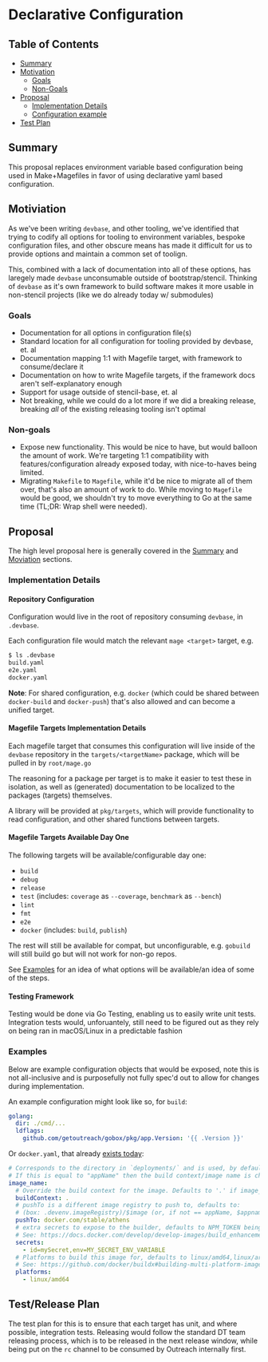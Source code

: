 # Declarative Configuration

## Table of Contents

<!-- toc -->
- [Summary](#summary)
- [Motivation](#motivation)
  - [Goals](#goals)
  - [Non-Goals](#non-goals)
- [Proposal](#proposal)
  - [Implementation Details](#implementation-details)
  - [Configuration example](#examples)
- [Test Plan](#testrelease-plan)
<!-- /toc -->


## Summary

This proposal replaces environment variable based configuration being used in Make+Magefiles in favor of using declarative yaml based configuration.

## Motiviation

As we've been writing `devbase`, and other tooling, we've identified that trying to codify all options for tooling to environment variables, bespoke configuration files, and other obscure means has made it difficult for us to provide options and maintain a common set of toolign.

This, combined with a lack of documentation into all of these options, has laregely made `devbase` unconsumable outside of bootstrap/stencil. Thinking of `devbase` as it's own framework to build software makes it more usable in non-stencil projects (like we do already today w/ submodules)
### Goals

 - Documentation for all options in configuration file(s)
 - Standard location for all configuration for tooling provided by devbase, et. al
 - Documentation mapping 1:1 with Magefile target, with framework to consume/declare it
 - Documentation on how to write Magefile targets, if the framework docs aren't self-explanatory enough
 - Support for usage outside of stencil-base, et. al
 - Not breaking, while we could do a lot more if we did a breaking release, breaking _all_ of the existing releasing tooling isn't optimal

### Non-goals

 - Expose new functionality. This would be nice to have, but would balloon the amount of work. We're targeting 1:1 compatibility with features/configuration already exposed today, with nice-to-haves being limited.
 - Migrating `Makefile` to `Magefile`, while it'd be nice to migrate all of them over, that's also an amount of work to do. While moving to `Magefile` would be good, we shouldn't try to move everything to Go at the same time (TL;DR: Wrap shell were needed).

## Proposal

The high level proposal here is generally covered in the [Summary](#summary) and [Moviation](#motiviation) sections.

### Implementation Details

#### Repository Configuration

Configuration would live in the root of repository consuming `devbase`, in `.devbase`.

Each configuration file would match the relevant `mage <target>` target, e.g.

```bash
$ ls .devbase
build.yaml
e2e.yaml
docker.yaml
```

**Note**: For shared configuration, e.g. `docker` (which could be shared between `docker-build` and `docker-push`) that's also allowed and can become a unified target.

#### Magefile Targets Implementation Details

Each magefile target that consumes this configuration will live inside of the `devbase` repository in the `targets/<targetName>` package, which will be pulled in by `root/mage.go`

The reasoning for a package per target is to make it easier to test these in isolation, as well as (generated) documentation to be localized to the packages (targets) themselves.

A library will be provided at `pkg/targets`, which will provide functionality to read configuration, and other shared functions between targets.

#### Magefile Targets Available Day One

The following targets will be available/configurable day one:

 - `build`
 - `debug`
 - `release`
 - `test` (includes: `coverage` as `--coverage`, `benchmark` as `--bench`)
 - `lint`
 - `fmt`
 - `e2e`
 - `docker` (includes: `build`, `publish`)

The rest will still be available for compat, but unconfigurable, e.g. `gobuild` will still build go but will not work for non-go repos.

See [Examples](#examples) for an idea of what options will be available/an idea of some of the steps.

#### Testing Framework

Testing would be done via Go Testing, enabling us to easily write unit tests. Integration tests would, unforuantely, still need to be figured out as they rely on being ran in macOS/Linux in a predictable fashion

### Examples

Below are example configuration objects that would be exposed, note this is not all-inclusive and is purposefully not fully spec'd out to allow for changes during implementation.

An example configuration might look like so, for `build`:

```yaml
golang:
  dir: ./cmd/...
  ldflags:
    github.com/getoutreach/gobox/pkg/app.Version: '{{ .Version }}'
```

Or `docker.yaml`, that already [exists today](https://github.com/getoutreach/devbase#building-docker-images):

```yaml
# Corresponds to the directory in `deployments/` and is used, by default, as the image name (see special case below).
# If this is equal to "appName" then the build context/image name is changed. See docs.
image_name:
  # Override the build context for the image. Defaults to '.' if image_name == appName, otherwise ./deployments/<image_name>
  buildContext: .
  # pushTo is a different image registry to push to, defaults to:
  # (box: .devenv.imageRegistry)/$image (or, if not == appName, $appname/$image)
  pushTo: docker.com/stable/athens
  # extra secrets to expose to the builder, defaults to NPM_TOKEN being exposed
  # See: https://docs.docker.com/develop/develop-images/build_enhancements/#new-docker-build-secret-information
  secrets:
    - id=mySecret,env=MY_SECRET_ENV_VARIABLE
  # Platforms to build this image for, defaults to linux/amd64,linux/arm64
  # See: https://github.com/docker/buildx#building-multi-platform-images
  platforms:
    - linux/amd64
 ```

## Test/Release Plan

The test plan for this is to ensure that each target has unit, and where possible, integration tests. Releasing would follow the standard DT team releasing process, which is to be released in the next release window, while being put on the `rc` channel to be consumed by Outreach internally first.

